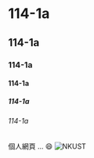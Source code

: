 # 114-1a
## 114-1a
### 114-1a
#### 114-1a
##### 114-1a
###### 114-1a
個人網頁
...
😄
![NKUST](nkust.jpg "NKUST")
